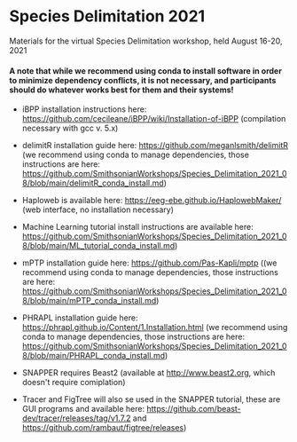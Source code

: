 # Species Delimitation 2021
Materials for the virtual Species Delimitation workshop, held August 16-20, 2021

#### A note that while we recommend using conda to install software in order to minimize dependency conflicts, it is not necessary, and participants should do whatever works best for them and their systems!

* iBPP installation instructions here: https://github.com/cecileane/iBPP/wiki/Installation-of-iBPP (compilation necessary with gcc v. 5.x)

* delimitR installation guide here: https://github.com/meganlsmith/delimitR (we recommend using conda to manage dependencies, those instructions are here: https://github.com/SmithsonianWorkshops/Species_Delimitation_2021_08/blob/main/delimitR_conda_install.md)

* Haploweb is available here: https://eeg-ebe.github.io/HaplowebMaker/ (web interface, no installation necessary)

* Machine Learning tutorial install instructions are available here: https://github.com/SmithsonianWorkshops/Species_Delimitation_2021_08/blob/main/ML_tutorial_conda_install.md)

* mPTP installation guide here: https://github.com/Pas-Kapli/mptp ((we recommend using conda to manage dependencies, those instructions are here: https://github.com/SmithsonianWorkshops/Species_Delimitation_2021_08/blob/main/mPTP_conda_install.md)

* PHRAPL installation guide here: https://phrapl.github.io/Content/1.Installation.html (we recommend using conda to manage dependencies, those instructions are here: https://github.com/SmithsonianWorkshops/Species_Delimitation_2021_08/blob/main/PHRAPL_conda_install.md)

* SNAPPER requires Beast2 (available at http://www.beast2.org, which doesn't require comiplation)

* Tracer and FigTree will also se used in the SNAPPER tutorial, these are GUI programs and available here: https://github.com/beast-dev/tracer/releases/tag/v1.7.2 and https://github.com/rambaut/figtree/releases)
